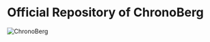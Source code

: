 # Official Repository of ChronoBerg

![ChronoBerg](https://github.com/paulsubarna/Chronoberg/figures/main_flow.png?raw=true)
